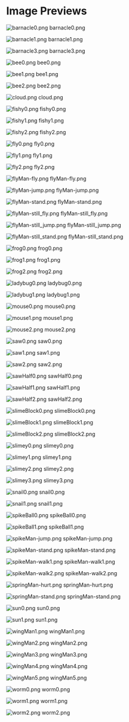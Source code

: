 # Image Previews

![barnacle0.png](barnacle0.png) barnacle0.png

![barnacle1.png](barnacle1.png) barnacle1.png

![barnacle3.png](barnacle3.png) barnacle3.png

![bee0.png](bee0.png) bee0.png

![bee1.png](bee1.png) bee1.png

![bee2.png](bee2.png) bee2.png

![cloud.png](cloud.png) cloud.png

![fishy0.png](fishy0.png) fishy0.png

![fishy1.png](fishy1.png) fishy1.png

![fishy2.png](fishy2.png) fishy2.png

![fly0.png](fly0.png) fly0.png

![fly1.png](fly1.png) fly1.png

![fly2.png](fly2.png) fly2.png

![flyMan-fly.png](flyMan-fly.png) flyMan-fly.png

![flyMan-jump.png](flyMan-jump.png) flyMan-jump.png

![flyMan-stand.png](flyMan-stand.png) flyMan-stand.png

![flyMan-still_fly.png](flyMan-still_fly.png) flyMan-still_fly.png

![flyMan-still_jump.png](flyMan-still_jump.png) flyMan-still_jump.png

![flyMan-still_stand.png](flyMan-still_stand.png) flyMan-still_stand.png

![frog0.png](frog0.png) frog0.png

![frog1.png](frog1.png) frog1.png

![frog2.png](frog2.png) frog2.png

![ladybug0.png](ladybug0.png) ladybug0.png

![ladybug1.png](ladybug1.png) ladybug1.png

![mouse0.png](mouse0.png) mouse0.png

![mouse1.png](mouse1.png) mouse1.png

![mouse2.png](mouse2.png) mouse2.png

![saw0.png](saw0.png) saw0.png

![saw1.png](saw1.png) saw1.png

![saw2.png](saw2.png) saw2.png

![sawHalf0.png](sawHalf0.png) sawHalf0.png

![sawHalf1.png](sawHalf1.png) sawHalf1.png

![sawHalf2.png](sawHalf2.png) sawHalf2.png

![slimeBlock0.png](slimeBlock0.png) slimeBlock0.png

![slimeBlock1.png](slimeBlock1.png) slimeBlock1.png

![slimeBlock2.png](slimeBlock2.png) slimeBlock2.png

![slimey0.png](slimey0.png) slimey0.png

![slimey1.png](slimey1.png) slimey1.png

![slimey2.png](slimey2.png) slimey2.png

![slimey3.png](slimey3.png) slimey3.png

![snail0.png](snail0.png) snail0.png

![snail1.png](snail1.png) snail1.png

![spikeBall0.png](spikeBall0.png) spikeBall0.png

![spikeBall1.png](spikeBall1.png) spikeBall1.png

![spikeMan-jump.png](spikeMan-jump.png) spikeMan-jump.png

![spikeMan-stand.png](spikeMan-stand.png) spikeMan-stand.png

![spikeMan-walk1.png](spikeMan-walk1.png) spikeMan-walk1.png

![spikeMan-walk2.png](spikeMan-walk2.png) spikeMan-walk2.png

![springMan-hurt.png](springMan-hurt.png) springMan-hurt.png

![springMan-stand.png](springMan-stand.png) springMan-stand.png

![sun0.png](sun0.png) sun0.png

![sun1.png](sun1.png) sun1.png

![wingMan1.png](wingMan1.png) wingMan1.png

![wingMan2.png](wingMan2.png) wingMan2.png

![wingMan3.png](wingMan3.png) wingMan3.png

![wingMan4.png](wingMan4.png) wingMan4.png

![wingMan5.png](wingMan5.png) wingMan5.png

![worm0.png](worm0.png) worm0.png

![worm1.png](worm1.png) worm1.png

![worm2.png](worm2.png) worm2.png

